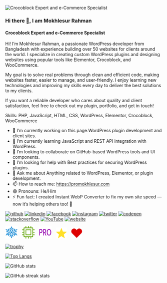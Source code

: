 ![Crocoblock Expert and e-Commerce Specialist](https://i.ibb.co/93p64C7s/Mokhlesur-Rahman-1.png)
### Hi there 👋, I am Mokhlesur Rahman
#### Crocoblock Expert and e-Commerce Specialist

Hi! I’m Mokhlesur Rahman, a passionate WordPress developer from Bangladesh with experience building over 50 websites for clients around the world. I specialize in creating custom WordPress plugins and designing websites using popular tools like Elementor, Crocoblock, and WooCommerce.

My goal is to solve real problems through clean and efficient code, making websites faster, easier to manage, and user-friendly. I enjoy learning new technologies and improving my skills every day to deliver the best solutions to my clients.

If you want a reliable developer who cares about quality and client satisfaction, feel free to check out my plugin, portfolio, and get in touch!

Skills: PHP, JavaScript, HTML, CSS, WordPress, Elementor, Crocoblock, WooCommerce

- 🔭 I’m currently working on this page.WordPress plugin development and client sites. 
- 🌱 I’m currently learning JavaScript and REST API integration with WordPress. 
- 👯 I’m looking to collaborate on GitHub-based WordPress tools and UI components. 
- 🤔 I’m looking for help with Best practices for securing WordPress plugins. 
- 💬 Ask me about Anything related to WordPress, Elementor, or plugin development. 
- 📫 How to reach me: https://promokhlesur.com 
- 😄 Pronouns: He/Him 
- ⚡ Fun fact: I created Instant WebP Converter to fix my own site speed — now it’s helping others too! 🚀 


[<img src='https://cdn.jsdelivr.net/npm/simple-icons@3.0.1/icons/github.svg' alt='github' height='40'>](https://github.com/developermokhlesur)  [<img src='https://cdn.jsdelivr.net/npm/simple-icons@3.0.1/icons/linkedin.svg' alt='linkedin' height='40'>](https://www.linkedin.com/in/developermokhlesur/)  [<img src='https://cdn.jsdelivr.net/npm/simple-icons@3.0.1/icons/facebook.svg' alt='facebook' height='40'>](https://www.facebook.com/developermokhlesur)  [<img src='https://cdn.jsdelivr.net/npm/simple-icons@3.0.1/icons/instagram.svg' alt='instagram' height='40'>](https://www.instagram.com/developermokhlesur/)  [<img src='https://cdn.jsdelivr.net/npm/simple-icons@3.0.1/icons/twitter.svg' alt='twitter' height='40'>](https://twitter.com/developermokhlesur)  [<img src='https://cdn.jsdelivr.net/npm/simple-icons@3.0.1/icons/codepen.svg' alt='codepen' height='40'>](https://codepen.io/developermokhlesur)  [<img src='https://cdn.jsdelivr.net/npm/simple-icons@3.0.1/icons/stackoverflow.svg' alt='stackoverflow' height='40'>](https://stackoverflow.com/users/23349947)  [<img src='https://cdn.jsdelivr.net/npm/simple-icons@3.0.1/icons/youtube.svg' alt='YouTube' height='40'>](https://www.youtube.com/channel/ScriptSquad10)  [<img src='https://cdn.jsdelivr.net/npm/simple-icons@3.0.1/icons/icloud.svg' alt='website' height='40'>](https://promokhlesur.com)  

<a href='https://archiveprogram.github.com/'><img src='https://raw.githubusercontent.com/acervenky/animated-github-badges/master/assets/acbadge.gif' width='40' height='40'></a> <a href='https://docs.github.com/en/developers'><img src='https://raw.githubusercontent.com/acervenky/animated-github-badges/master/assets/devbadge.gif' width='40' height='40'></a> <a href='https://github.com/pricing'><img src='https://raw.githubusercontent.com/acervenky/animated-github-badges/master/assets/pro.gif' width='40' height='40'></a> <a href='https://stars.github.com/'><img src='https://raw.githubusercontent.com/acervenky/animated-github-badges/master/assets/starbadge.gif' width='35' height='35'></a> <a href='https://docs.github.com/en/github/supporting-the-open-source-community-with-github-sponsors'><img src='https://raw.githubusercontent.com/acervenky/animated-github-badges/master/assets/sponsorbadge.gif' width='35' height='35'></a> 

[![trophy](https://github-profile-trophy.vercel.app/?username=developermokhlesur)](https://github.com/ryo-ma/github-profile-trophy)

[![Top Langs](https://github-readme-stats.vercel.app/api/top-langs/?username=developermokhlesur)](https://github.com/anuraghazra/github-readme-stats)

![GitHub stats](https://github-readme-stats.vercel.app/api?username=developermokhlesur&show_icons=true&count_private=true)  

![GitHub streak stats](https://streak-stats.demolab.com/?user=developermokhlesur)  

